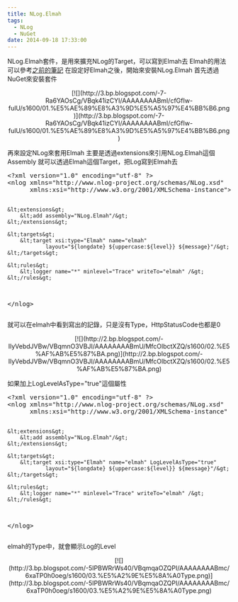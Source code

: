 ```yaml
---
title: NLog.Elmah
tags:
  - NLog
  - NuGet
date: 2014-09-18 17:33:00
---
```


NLog.Elmah套件，是用來擴充NLog的Target，可以寫到Elmah去
Elmah的用法可以參考[之前的筆記](http://blog.developer.idv.tw/2014/09/elmah-error-logging-modules-and-handlers.html)
在設定好Elmah之後，開始來安裝NLog.Elmah
首先透過NuGet來安裝套件
<div class="separator" style="clear: both; text-align: center;">[![](http://3.bp.blogspot.com/-7-Ra6YAOsCg/VBqk41izCYI/AAAAAAAABmI/cfGfIw-fulU/s1600/01.%E5%AE%89%E8%A3%9D%E5%A5%97%E4%BB%B6.png)](http://3.bp.blogspot.com/-7-Ra6YAOsCg/VBqk41izCYI/AAAAAAAABmI/cfGfIw-fulU/s1600/01.%E5%AE%89%E8%A3%9D%E5%A5%97%E4%BB%B6.png)</div>

再來設定NLog來套用Elmah
主要是透過extensions來引用NLog.Elmah這個Assembly
就可以透過Elmah這個Target，把Log寫到Elmah去
<div><pre class="brush:xml">&lt;?xml version="1.0" encoding="utf-8" ?&gt;
&lt;nlog xmlns="http://www.nlog-project.org/schemas/NLog.xsd"
      xmlns:xsi="http://www.w3.org/2001/XMLSchema-instance"&gt;

    &lt;extensions&gt;
        &lt;add assembly="NLog.Elmah"/&gt;
    &lt;/extensions&gt;

    &lt;targets&gt;
        &lt;target xsi:type="Elmah" name="elmah"
                layout="${longdate} ${uppercase:${level}} ${message}"/&gt;
    &lt;/targets&gt;

    &lt;rules&gt;
        &lt;logger name="*" minlevel="Trace" writeTo="elmah" /&gt;
    &lt;/rules&gt;
&lt;/nlog&gt;
</pre></div>

就可以在elmah中看到寫出的記錄，只是沒有Type，HttpStatusCode也都是0
<div class="separator" style="clear: both; text-align: center;">[![](http://2.bp.blogspot.com/-IlyVebdJVBw/VBqmnO3VBJI/AAAAAAAABmU/MfcOlbctXZQ/s1600/02.%E5%AF%AB%E5%87%BA.png)](http://2.bp.blogspot.com/-IlyVebdJVBw/VBqmnO3VBJI/AAAAAAAABmU/MfcOlbctXZQ/s1600/02.%E5%AF%AB%E5%87%BA.png)</div>

如果加上LogLevelAsType="true"這個屬性
<div><pre class="brush:xml">&lt;?xml version="1.0" encoding="utf-8" ?&gt;
&lt;nlog xmlns="http://www.nlog-project.org/schemas/NLog.xsd"
      xmlns:xsi="http://www.w3.org/2001/XMLSchema-instance" autoReload="true"&gt;

    &lt;extensions&gt;
        &lt;add assembly="NLog.Elmah"/&gt;
    &lt;/extensions&gt;

    &lt;targets&gt;
        &lt;target xsi:type="Elmah" name="elmah" LogLevelAsType="true"
                layout="${longdate} ${uppercase:${level}} ${message}"/&gt;
    &lt;/targets&gt;

    &lt;rules&gt;
        &lt;logger name="*" minlevel="Trace" writeTo="elmah" /&gt;
    &lt;/rules&gt;
&lt;/nlog&gt;
</pre></div>

elmah的Type中，就會顯示Log的Level
<div class="separator" style="clear: both; text-align: center;">[![](http://3.bp.blogspot.com/-5IPBWRrWs40/VBqmqaOZQPI/AAAAAAAABmc/6xaTP0h0oeg/s1600/03.%E5%A2%9E%E5%8A%A0Type.png)](http://3.bp.blogspot.com/-5IPBWRrWs40/VBqmqaOZQPI/AAAAAAAABmc/6xaTP0h0oeg/s1600/03.%E5%A2%9E%E5%8A%A0Type.png)</div>